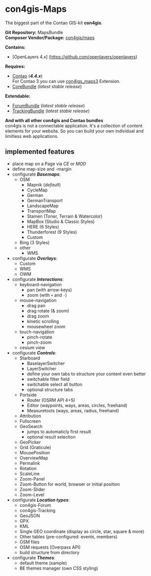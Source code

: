 con4gis-Maps
============
The biggest part of the Contao GIS-kit **con4gis**.

**Git Repository:** MapsBundle  
**Composer Vendor/Package:** [con4gis/maps](https://packagist.org/packages/con4gis/maps)

**Contains:**
- [OpenLayers 4.x] (https://github.com/openlayers/openlayers)

**Requires:**
- [Contao](https://github.com/contao/core) (***4.4.x***)   
For Contao 3 you can use [con4igs_maps3](https://github.com/Kuestenschmiede/con4gis_maps3/releases) Extension.
- [CoreBundle](https://github.com/Kuestenschmiede/CoreBundle/releases) (*latest stable release*)

**Extendable:**
- [ForumBundle](https://github.com/Kuestenschmiede/ForumBundle/releases) (*latest stable release*)
- [TrackingBundle](https://github.com/Kuestenschmiede/TrackingBundle/releases) (*latest stable release*)
  
**And with all other con4gis and Contao bundles**  
con4gis is not a connectable application. It's a collection of content 
elements for your website. So you can build your own individual and limitless web applications.

implemented features
----------------
- place map on a Page via *CE* or *MOD*
- define map-size and -margin
- configurate ***Basemaps***:
    - OSM
        - Mapnik (*default*)
        - CycleMap
        - German
        - GermanTransport
        - LandscapeMap
        - TransportMap
        - Stamen (Toner, Terrain & Watercolor)
        - MapBox (Studio & Classic Styles)
        - HERE (6 Styles)
        - Thunderforest (9 Styles)
        - Custom
    - Bing (3 Styles)
    - other
        - WMS
- configurate ***Overlays***:
    - Custom
    - WMS
    - OWM
- configurate ***Interactions***:
    - keyboard-navigation
        - pan (with arrow-keys)
        - zoom (with `+` and `-`)
    - mouse-navigation
        - drag pan
        - drag rotate (& zoom)
        - drag zoom
        - kinetic scrolling
        - mousewheel zoom
    - touch-navigation
        - pinch-rotate
        - pinch-zoom
    - cesium view
- configurate ***Controls***:
    - Starboard
        - BaselayerSwitcher
        - LayerSwitcher
        - define your own tabs to structure your content even better
        - switchable filter field
        - switchable select all button
        - optional structure tabs
    - Portside
        - Router (OSRM API 4+5)
        - Editor (waypoints, ways, areas, circles, freehand)
        - Measuretools (ways, areas, radius, freehand)
    - Attribution
    - Fullscreen
    - GeoSearch
        - jumps to automaticly first result
        - optional result selection
    - GeoPicker
    - Grid (Graticule)
    - MousePosition
    - OverviewMap
    - Permalink
    - Rotation
    - ScaleLine
    - Zoom-Panel
    - Zoom-Button for world, browser or initial position
    - Zoom-Slider
    - Zoom-Level
- configurate ***Location types***:
    - con4gis-Forum
    - con4gis-Tracking
    - GeoJSON
    - GPX
    - KML
    - Single GEO coordinate (display as circle, star, square & more)
    - Other tables (pre-configured: events, members)
    - OSM files
    - OSM requests (Overpass API)
    - build structure from directory 
- configurate ***Themes***:
    - default theme (sample)
    - BE themes manager (own CSS styling)
